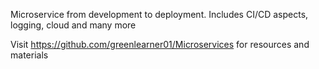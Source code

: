 Microservice from development to deployment. Includes CI/CD aspects, logging, cloud and many more

Visit https://github.com/greenlearner01/Microservices for resources and materials